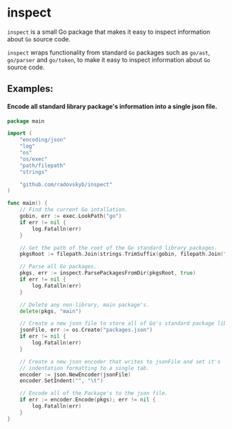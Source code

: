 # inspect
`inspect` is a small Go package that makes it easy to inspect information about `Go` source code.

`inspect` wraps functionality from standard `Go` packages such as `go/ast`, `go/parser` and `go/token`, to make it easy to inspect information about `Go` source code.

## Examples: 

#### Encode all standard library package's information into a single json file.

```go
package main

import (
	"encoding/json"
	"log"
	"os"
	"os/exec"
	"path/filepath"
	"strings"

	"github.com/radovskyb/inspect"
)

func main() {
	// Find the current Go intallation.
	gobin, err := exec.LookPath("go")
	if err != nil {
		log.Fatalln(err)
	}

	// Get the path of the root of the Go standard library packages.
	pkgsRoot := filepath.Join(strings.TrimSuffix(gobin, filepath.Join("bin", "go")), "src")

	// Parse all Go packages.
	pkgs, err := inspect.ParsePackagesFromDir(pkgsRoot, true)
	if err != nil {
		log.Fatalln(err)
	}

	// Delete any non-library, main package's.
	delete(pkgs, "main")

	// Create a new json file to store all of Go's standard package library info.
	jsonFile, err := os.Create("packages.json")
	if err != nil {
		log.Fatalln(err)
	}

	// Create a new json encoder that writes to jsonFile and set it's
	// indentation formatting to a single tab.
	encoder := json.NewEncoder(jsonFile)
	encoder.SetIndent("", "\t")

	// Encode all of the Package's to the json file.
	if err := encoder.Encode(pkgs); err != nil {
		log.Fatalln(err)
	}
}
```
